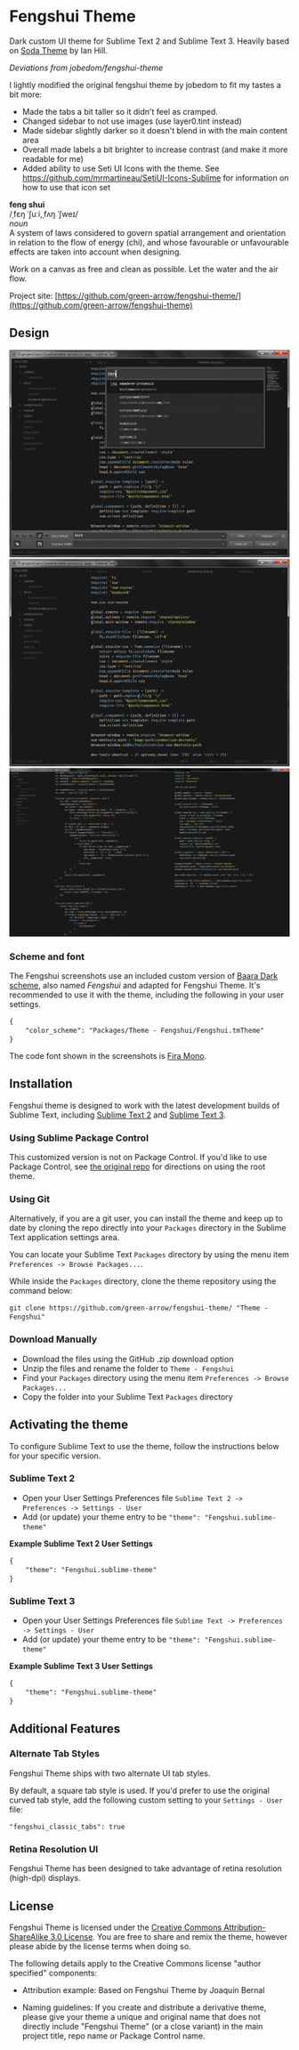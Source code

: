# Fengshui Theme

Dark custom UI theme for Sublime Text 2 and Sublime Text 3. Heavily based on [Soda Theme](http://buymeasoda.com/) by Ian Hill.

*Deviations from jobedom/fengshui-theme*

I lightly modified the original fengshui theme by jobedom to fit my tastes a bit more:

- Made the tabs a bit taller so it didn't feel as cramped.
- Changed sidebar to not use images (use layer0.tint instead)
- Made sidebar slightly darker so it doesn't blend in with the main content area
- Overall made labels a bit brighter to increase contrast (and make it more readable for me)
- Added ability to use Seti UI Icons with the theme. See https://github.com/mrmartineau/SetiUI-Icons-Sublime for information on how to use that icon set

**feng shui**  
/ˌfɛŋ ˈʃuːi,ˌfʌŋ ˈʃweɪ/  
_noun_  
A system of laws considered to govern spatial arrangement and orientation in relation to the flow of energy (chi), and whose favourable or unfavourable effects are taken into account when designing.

Work on a canvas as free and clean as possible. Let the water and the air flow.

Project site: [https://github.com/green-arrow/fengshui-theme/](https://github.com/green-arrow/fengshui-theme)

## Design

![Fengshui Theme - Screenshot 1](https://raw.githubusercontent.com/green-arrow/fengshui-theme/master/screenshots/screenshot1.png)
![Fengshui Theme - Screenshot 2](https://raw.githubusercontent.com/green-arrow/fengshui-theme/master/screenshots/screenshot2.png)
![Fengshui Theme - Screenshot 3](https://raw.githubusercontent.com/green-arrow/fengshui-theme/master/screenshots/screenshot3.png)

### Scheme and font

The Fengshui screenshots use an included custom version of [Baara Dark scheme](https://packagecontrol.io/packages/Color%20Scheme%20-%20Baara%20Dark), also named *Fengshui* and adapted for Fengshui Theme. It's recommended to use it with the theme, including the following in your user settings.

    {
        "color_scheme": "Packages/Theme - Fengshui/Fengshui.tmTheme"
    }

The code font shown in the screenshots is [Fira Mono](https://mozilla.github.io/Fira/).

## Installation

Fengshui theme is designed to work with the latest development builds of Sublime Text, including [Sublime Text 2](http://www.sublimetext.com/dev) and [Sublime Text 3](http://www.sublimetext.com/3dev).

### Using Sublime Package Control

This customized version is not on Package Control. If you'd like to use Package Control, see [the original repo](https://github.com/jobedom/fengshui-theme) for directions on using the root theme.

### Using Git

Alternatively, if you are a git user, you can install the theme and keep up to date by cloning the repo directly into your `Packages` directory in the Sublime Text application settings area.

You can locate your Sublime Text `Packages` directory by using the menu item `Preferences -> Browse Packages...`.

While inside the `Packages` directory, clone the theme repository using the command below:

    git clone https://github.com/green-arrow/fengshui-theme/ "Theme - Fengshui"

### Download Manually

* Download the files using the GitHub .zip download option
* Unzip the files and rename the folder to `Theme - Fengshui`
* Find your `Packages` directory using the menu item  `Preferences -> Browse Packages...`
* Copy the folder into your Sublime Text `Packages` directory

## Activating the theme

To configure Sublime Text to use the theme, follow the instructions below for your specific version.

### Sublime Text 2

* Open your User Settings Preferences file `Sublime Text 2 -> Preferences -> Settings - User`
* Add (or update) your theme entry to be `"theme": "Fengshui.sublime-theme"`

**Example Sublime Text 2 User Settings**

    {
        "theme": "Fengshui.sublime-theme"
    }

### Sublime Text 3

* Open your User Settings Preferences file `Sublime Text -> Preferences -> Settings - User`
* Add (or update) your theme entry to be `"theme": "Fengshui.sublime-theme"`

**Example Sublime Text 3 User Settings**

    {
        "theme": "Fengshui.sublime-theme"
    }

## Additional Features

### Alternate Tab Styles

Fengshui Theme ships with two alternate UI tab styles.

By default, a square tab style is used. If you'd prefer to use the original curved tab style, add the following custom setting to your `Settings - User` file:

    "fengshui_classic_tabs": true

### Retina Resolution UI

Fengshui Theme has been designed to take advantage of retina resolution (high-dpi) displays.

## License

Fengshui Theme is licensed under the [Creative Commons Attribution-ShareAlike 3.0 License](http://creativecommons.org/licenses/by-sa/3.0/). You are free to share and remix the theme, however please abide by the license terms when doing so.

The following details apply to the Creative Commons license "author specified" components:

* Attribution example: Based on Fengshui Theme by Joaquín Bernal

* Naming guidelines: If you create and distribute a derivative theme, please give your theme a unique and original name that does not directly include "Fengshui Theme" (or a close variant) in the main project title, repo name or Package Control name.
